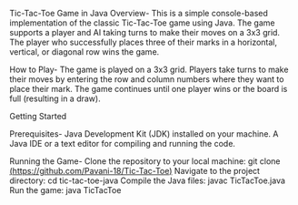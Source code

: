 Tic-Tac-Toe Game in Java
Overview-
This is a simple console-based implementation of the classic Tic-Tac-Toe game using Java. The game supports a player and AI taking turns to make their moves on a 3x3 grid. The player who successfully places three of their marks in a horizontal, vertical, or diagonal row wins the game.

How to Play-
The game is played on a 3x3 grid.
Players take turns to make their moves by entering the row and column numbers where they want to place their mark.
The game continues until one player wins or the board is full (resulting in a draw).

Getting Started

Prerequisites-
Java Development Kit (JDK) installed on your machine.
A Java IDE or a text editor for compiling and running the code.

Running the Game-
Clone the repository to your local machine:
   git clone [(https://github.com/Pavani-18/Tic-Tac-Toe)](https://github.com/Pavani-18/Tic-Tac-Toe.git)
Navigate to the project directory:
   cd tic-tac-toe-java
Compile the Java files:
   javac TicTacToe.java
Run the game:
   java TicTacToe

